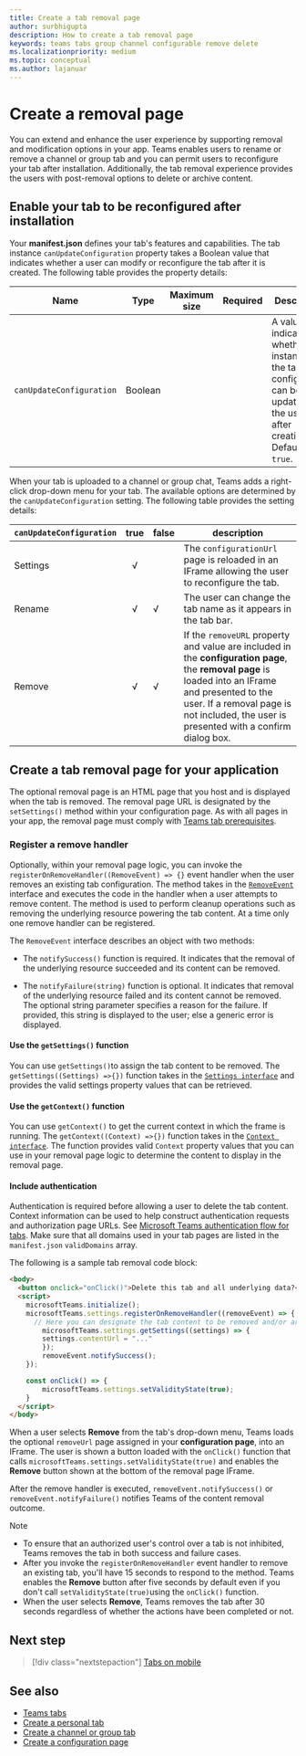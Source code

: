 ```yaml
---
title: Create a tab removal page
author: surbhigupta
description: How to create a tab removal page
keywords: teams tabs group channel configurable remove delete
ms.localizationpriority: medium
ms.topic: conceptual
ms.author: lajanuar
---
```

# Create a removal page

You can extend and enhance the user experience by supporting removal and modification options in your app. Teams enables users to rename or remove a channel or group tab and you can permit users to reconfigure your tab after installation. Additionally, the tab removal experience provides the users with post-removal options to delete or archive content.

## Enable your tab to be reconfigured after installation

Your **manifest.json** defines your tab's features and capabilities. The tab instance `canUpdateConfiguration` property takes a Boolean value that indicates whether a user can modify or reconfigure the tab after it is created. The following table provides the property details:

|Name| Type| Maximum size | Required | Description|
|---|---|---|---|---|
|`canUpdateConfiguration`|Boolean|||A value indicating whether an instance of the tab's configuration can be updated by the user after creation. Default is `true`. |

When your tab is uploaded to a channel or group chat, Teams adds a right-click drop-down menu for your tab. The available options are determined by the `canUpdateConfiguration` setting. The following table provides the setting details:

| `canUpdateConfiguration`| true   | false | description |
| ----------------------- | :----: | ----- | ----------- |
|     Settings            |   √    |       |The `configurationUrl` page is reloaded in an IFrame allowing the user to reconfigure the tab. |
|     Rename              |   √    |   √   | The user can change the tab name as it appears in the tab bar.          |
|     Remove              |   √    |   √   |  If the  `removeURL` property and value are included in the **configuration page**, the **removal page** is loaded into an IFrame and presented to the user. If a removal page is not included, the user is presented with a confirm dialog box.          |

## Create a tab removal page for your application

The optional removal page is an HTML page that you host and is displayed when the tab is removed. The removal page URL is designated by the `setSettings()` method within your configuration page. As with all pages in your app, the removal page must comply with [Teams tab prerequisites](../../../tabs/how-to/tab-requirements.md).

### Register a remove handler

Optionally, within your removal page logic, you can  invoke the `registerOnRemoveHandler((RemoveEvent) => {}` event handler when the user removes an existing tab configuration. The method takes in the [`RemoveEvent`](/javascript/api/@microsoft/teams-js/microsoftteams.settings.removeevent?view=msteams-client-js-latest&preserve-view=true) interface and executes the code in the handler when a user attempts to remove content. The method is used to perform cleanup operations such as removing the underlying resource powering the tab content. At a time only one remove handler can be registered.

The `RemoveEvent` interface describes an object with two methods:

* The `notifySuccess()` function is required. It indicates that the removal of the underlying resource succeeded and its content can be removed.

* The `notifyFailure(string)` function is optional. It indicates that removal of the underlying resource failed and its content cannot be removed. The optional string parameter specifies a reason for the failure. If provided, this string is displayed to the user; else a generic error is displayed.

#### Use the `getSettings()` function

You can use `getSettings()`to assign the tab content to be removed. The `getSettings((Settings) =>{})` function takes in the [`Settings interface`](/javascript/api/@microsoft/teams-js/microsoftteams.settings.settings?view=msteams-client-js-latest&preserve-view=true) and provides the valid settings property values that can be retrieved.

#### Use the `getContext()` function

You can use `getContext()` to get the current context in which the frame is running. The `getContext((Context) =>{})` function takes in the [`Context interface`](/javascript/api/@microsoft/teams-js/microsoftteams.context?view=msteams-client-js-latest&preserve-view=true). The function provides valid `Context` property values that you can use in your removal page logic to determine the content to display in the removal page.

#### Include authentication

Authentication is required before allowing a user to delete the tab content. Context information can be used to help construct authentication requests and authorization page URLs. See [Microsoft Teams authentication flow for tabs](~/tabs/how-to/authentication/auth-flow-tab.md). Make sure that all domains used in your tab pages are listed in the `manifest.json` `validDomains` array.

The following is a sample tab removal code block:

```html
<body>
  <button onclick="onClick()">Delete this tab and all underlying data?</button>
  <script>
    microsoftTeams.initialize();
    microsoftTeams.settings.registerOnRemoveHandler((removeEvent) => {
      // Here you can designate the tab content to be removed and/or archived.
        microsoftTeams.settings.getSettings((settings) => {
        settings.contentUrl = "..."
        });
        removeEvent.notifySuccess();
    });

    const onClick() => {
        microsoftTeams.settings.setValidityState(true);
    }
  </script>
</body>

```

When a user selects **Remove** from the tab's drop-down menu, Teams loads the optional `removeUrl` page assigned in your **configuration page**, into an IFrame. The user is shown a button loaded with the `onClick()` function that calls `microsoftTeams.settings.setValidityState(true)` and enables the **Remove** button shown at the bottom of the removal page IFrame.

After the remove handler is executed, `removeEvent.notifySuccess()` or `removeEvent.notifyFailure()` notifies Teams of the content removal outcome.

>[!NOTE]
> * To ensure that an authorized user's control over a tab is not inhibited, Teams removes the tab in both success and failure cases.
> * After you invoke the `registerOnRemoveHandler` event handler to remove an existing tab, you'll have 15 seconds to respond to the method. Teams enables the **Remove** button after five seconds by default even if you don't call `setValidityState(true)`using the `onClick()` function.
> * When the user selects **Remove**, Teams removes the tab after 30 seconds regardless of whether the actions have been completed or not.

## Next step

> [!div class="nextstepaction"]
> [Tabs on mobile](~/tabs/design/tabs-mobile.md)

## See also

* [Teams tabs](~/tabs/what-are-tabs.md)
* [Create a personal tab](~/tabs/how-to/create-personal-tab.md)
* [Create a channel or group tab](~/tabs/how-to/create-channel-group-tab.md)
* [Create a configuration page](~/tabs/how-to/create-tab-pages/configuration-page.md)
